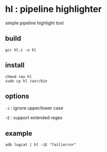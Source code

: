 # hl : pipeline highlighter

simple pipeline highlight tool


## build

```
gcc hl.c -o hl
```

## install

```
chmod +ax hl
sudo cp hl /usr/bin
```

## options

`-i` : ignore upper/lower case

`-E` : support extended regex

## example


```
adb logcat | hl -iE "fail|error"
```

